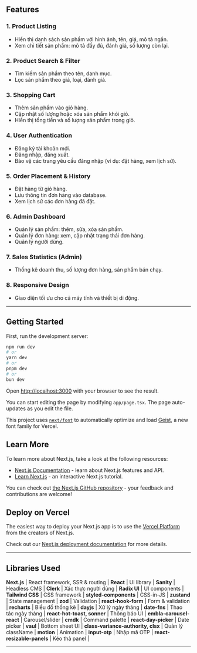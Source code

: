 ## Features

### 1. Product Listing

- Hiển thị danh sách sản phẩm với hình ảnh, tên, giá, mô tả ngắn.
- Xem chi tiết sản phẩm: mô tả đầy đủ, đánh giá, số lượng còn lại.

### 2. Product Search & Filter

- Tìm kiếm sản phẩm theo tên, danh mục.
- Lọc sản phẩm theo giá, loại, đánh giá.

### 3. Shopping Cart

- Thêm sản phẩm vào giỏ hàng.
- Cập nhật số lượng hoặc xóa sản phẩm khỏi giỏ.
- Hiển thị tổng tiền và số lượng sản phẩm trong giỏ.

### 4. User Authentication

- Đăng ký tài khoản mới.
- Đăng nhập, đăng xuất.
- Bảo vệ các trang yêu cầu đăng nhập (ví dụ: đặt hàng, xem lịch sử).

### 5. Order Placement & History

- Đặt hàng từ giỏ hàng.
- Lưu thông tin đơn hàng vào database.
- Xem lịch sử các đơn hàng đã đặt.

### 6. Admin Dashboard

- Quản lý sản phẩm: thêm, sửa, xóa sản phẩm.
- Quản lý đơn hàng: xem, cập nhật trạng thái đơn hàng.
- Quản lý người dùng.

### 7. Sales Statistics (Admin)

- Thống kê doanh thu, số lượng đơn hàng, sản phẩm bán chạy.

### 8. Responsive Design

- Giao diện tối ưu cho cả máy tính và thiết bị di động.

---

## Getting Started

First, run the development server:

```bash
npm run dev
# or
yarn dev
# or
pnpm dev
# or
bun dev
```

Open [http://localhost:3000](http://localhost:3000) with your browser to see the result.

You can start editing the page by modifying `app/page.tsx`. The page auto-updates as you edit the file.

This project uses [`next/font`](https://nextjs.org/docs/app/building-your-application/optimizing/fonts) to automatically optimize and load [Geist](https://vercel.com/font), a new font family for Vercel.

## Learn More

To learn more about Next.js, take a look at the following resources:

- [Next.js Documentation](https://nextjs.org/docs) - learn about Next.js features and API.
- [Learn Next.js](https://nextjs.org/learn) - an interactive Next.js tutorial.

You can check out [the Next.js GitHub repository](https://github.com/vercel/next.js) - your feedback and contributions are welcome!

## Deploy on Vercel

The easiest way to deploy your Next.js app is to use the [Vercel Platform](https://vercel.com/new?utm_medium=default-template&filter=next.js&utm_source=create-next-app&utm_campaign=create-next-app-readme) from the creators of Next.js.

Check out our [Next.js deployment documentation](https://nextjs.org/docs/app/building-your-application/deploying) for more details.

---

## Libraries Used

**Next.js** | React framework, SSR & routing |
**React** | UI library |
**Sanity** | Headless CMS |
**Clerk** | Xác thực người dùng |
**Radix UI** | UI components |
**Tailwind CSS** | CSS framework |
**styled-components** | CSS-in-JS |
**zustand** | State management |
**zod** | Validation |
**react-hook-form** | Form & validation |
**recharts** | Biểu đồ thống kê |
**dayjs** | Xử lý ngày tháng |
**date-fns** | Thao tác ngày tháng |
**react-hot-toast, sonner** | Thông báo UI |
**embla-carousel-react** | Carousel/slider |
**cmdk** | Command palette |
**react-day-picker** | Date picker |
**vaul** | Bottom sheet UI |
**class-variance-authority, clsx** | Quản lý className |
**motion** | Animation |
**input-otp** | Nhập mã OTP |
**react-resizable-panels** | Kéo thả panel |

---
